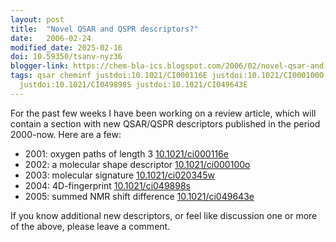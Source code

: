```yaml
---
layout: post
title:  "Novel QSAR and QSPR descriptors?"
date:   2006-02-24
modified_date: 2025-02-16
doi: 10.59350/tsanv-nyz36
blogger-link: https://chem-bla-ics.blogspot.com/2006/02/novel-qsar-and-qspr-descriptors_24.html
tags: qsar cheminf justdoi:10.1021/CI000116E justdoi:10.1021/CI000100O justdoi:10.1021/CI020345W
  justdoi:10.1021/CI049898S justdoi:10.1021/CI049643E
---
```


For the past few weeks I have been working on a review article, which will contain a section with new QSAR/QSPR descriptors
published in the period 2000-now. Here are a few:

* 2001: oxygen paths of length 3 [10.1021/ci000116e](https://doi.org/10.1021/ci000116e)
* 2002: a molecular shape descriptor [10.1021/ci000100o](https://doi.org/10.1021/ci000100o)
* 2003: molecular signature [10.1021/ci020345w](https://doi.org/10.1021/ci020345w)
* 2004: 4D-fingerprint [10.1021/ci049898s](https://doi.org/10.1021/ci049898s)
* 2005: summed NMR shift difference [10.1021/ci049643e](https://doi.org/10.1021/ci049643e)

If you know additional new descriptors, or feel like discussion one or more of the above, please leave a comment.
